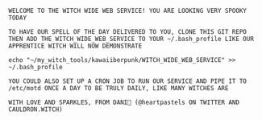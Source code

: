 `WELCOME TO THE WITCH WIDE WEB SERVICE! YOU ARE LOOKING VERY SPOOKY TODAY`

`TO HAVE OUR SPELL OF THE DAY DELIVERED TO YOU, CLONE THIS GIT REPO THEN ADD THE WITCH_WIDE_WEB_SERVICE TO YOUR ~/.bash_profile LIKE OUR APPRENTICE WITCH WILL NOW DEMONSTRATE`

```
echo "~/my_witch_tools/kawaiiberpunk/WITCH_WIDE_WEB_SERVICE" >> ~/.bash_profile
```

`YOU COULD ALSO SET UP A CRON JOB TO RUN OUR SERVICE AND PIPE IT TO /etc/motd ONCE A DAY TO BE TRULY DAILY, LIKE MANY WITCHES ARE`

`WITH LOVE AND SPARKLES, FROM DANI💜 (@heartpastels ON TWITTER AND CAULDRON.WITCH)`
